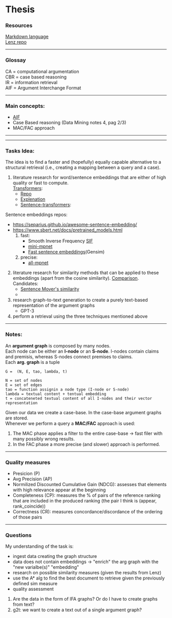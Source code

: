 # Thesis

### Resources
[Markdown language](https://medium.com/@saumya.ranjan/how-to-write-a-readme-md-file-markdown-file-20cb7cbcd6f ) \
[Lenz repo](https://github.com/ReCAP-UTR/Argument-Graph-Retrieval)

---
### Glossay
CA = computational argumentation \
CBR = case based reasoning \
IR = information retrieval \
AIF = Argument Interchange Format 

---

### Main concepts:
* [AIF](https://en.wikipedia.org/wiki/Argument_Interchange_Format) 
* Case Based reasoning (Data Mining notes 4, pag 2/3)
* MAC/FAC approach

---
<!-- ### Bergmann paper
Create a case base containing graphs and then use it. Retrieve relevant text using graph similarity -->

---
### Tasks Idea:
The idea is to find a faster and (hopefully) equally capable alternative to a structural retrieval (i.e., creating a mapping between a query and a case).

1.  literature research for word/sentence embeddings that are either of high quality or fast to compute. \
[Transformers](https://towardsdatascience.com/transformers-89034557de14): 
    * [Repo](https://github.com/huggingface/transformers)
    * [Explenation](https://www.pinecone.io/learn/sentence-embeddings/)
    * [Sentence-transformers](https://github.com/UKPLab/sentence-transformers):


Sentence embeddings repos:
* https://separius.github.io/awesome-sentence-embedding/
* https://www.sbert.net/docs/pretrained_models.html
    1. fast:
        * Smooth Inverse Frequency [SIF](https://towardsdatascience.com/fse-2b1ffa791cf9)
        * [mini-mpnet](https://huggingface.co/sentence-transformers/all-MiniLM-L6-v2)
        * [Fast sentence embeddings](https://github.com/oborchers/Fast_Sentence_Embeddings)(Gensim)
    2. precise:
        * [all-mpnet](https://huggingface.co/sentence-transformers/all-mpnet-base-v2)

2. literature research for similarity methods that can be applied to these embeddings (apart from the cosine similarity). [Comparison](http://nlp.town/blog/sentence-similarity/).\
Candidates:
    * [Sentence Mover's similarity](https://homes.cs.washington.edu/~nasmith/papers/clark+celikyilmaz+smith.acl19.pdf)
    * 
3. research graph-to-text generation to create a purely text-based representation of the argument graphs
    * GPT-3
4. perform a retrieval using the three techniques mentioned above

---


### Notes:
An **argument graph** is composed by many nodes. \
Each node can be either an **I-node** or an **S-node**. I-nodes contain claims and premisis, whereas S-nodes connect premises to claims. \
Each **arg. graph** is a tuple 
```
G =  (N, E, tao, lambda, t) 

N = set of nodes
E = set of edges
tao = function assignin a node type (I-node or S-node)
lambda = textual content + tentual embedding
t = concateneted textual content of all I-nodes and their vector representation
```
Given our data we create a case-base. In the case-base argument graphs are stored. \
Whenever we perform a query a **MAC/FAC** approach is used:
1. The MAC phase applies a filter to the entire case-base -> fast filer with many possibly wrong results.
2. In the FAC phase a more precise (and slower) approach is performed.

---

### Quality measures
* Presicion (P) 
* Avg Precision (AP) 
* Normilized Discounted Cumulative Gain (NDCG): assesses that elements with high relevance appear at the beginning 
* Completeness (CP): measures the % of pairs of the reference ranking that are included in the produced ranking (the pair I think is (appear, rank_coincide)) 
* Correctness (CR): measures concordance/discordance of the ordering of those pairs 

---

### Questions
My understanding of the task is:
* ingest data creating the graph structure
* data does not contain embeddings -> "enrich" the arg graph with the "new varialbe(s)" "embedding" 
* research on possible similarity measures (given the results from Lenz)
* use the A* alg to find the best document to retrieve given the previously defined sim measure
* quality assessment
1. Are the data in the form of IFA graphs? Or do I have to create graphs from text? 
2. g2t: we want to create a text out of a single argument graph?


